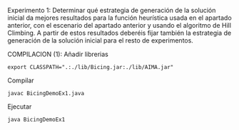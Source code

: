 Experimento 1: Determinar qué estrategia de generación de la solución inicial da mejores resultados para la función heurística usada en el apartado anterior, con el escenario del apartado anterior y usando el algoritmo de Hill Climbing. A partir de estos resultados deberéis fijar también la estrategia de generación de la solución inicial para el resto de experimentos.

COMPILACION (1):
Añadir librerias
``````
export CLASSPATH=".:./lib/Bicing.jar:./lib/AIMA.jar"
``````
Compilar
``````
javac BicingDemoEx1.java
``````
Ejecutar
``````
java BicingDemoEx1
``````
